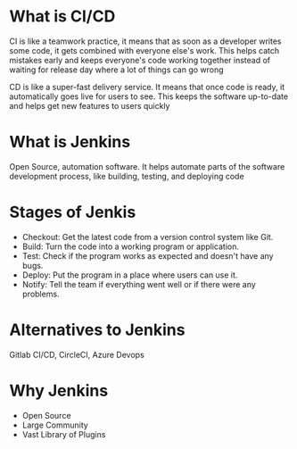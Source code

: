 # What is CI/CD

CI is like a teamwork practice, it means that as soon as a developer writes some code, it gets combined with everyone else's work. This helps catch mistakes early and keeps everyone's code working together instead of waiting for release day where a lot of things can go wrong

CD is like a super-fast delivery service. It means that once code is ready, it automatically goes live for users to see. This keeps the software up-to-date and helps get new features to users quickly

# What is Jenkins

Open Source, automation software. It helps automate parts of the software development process, like building, testing, and deploying code

# Stages of Jenkis

- Checkout: Get the latest code from a version control system like Git.
- Build: Turn the code into a working program or application.
- Test: Check if the program works as expected and doesn't have any bugs.
- Deploy: Put the program in a place where users can use it.
- Notify: Tell the team if everything went well or if there were any problems.

# Alternatives to Jenkins

Gitlab CI/CD, CircleCI, Azure Devops

# Why Jenkins

- Open Source
- Large Community 
- Vast Library of Plugins